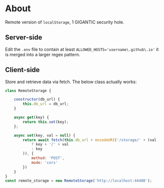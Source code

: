 # About

Remote version of `localStorage`, 1 GIGANTIC security hole.

## Server-side

Edit the `.env` file to contain at least `ALLOWED_HOSTS='username\.github\.io'` it is merged into a larger regex pattern.

## Client-side

Store and retrieve data via fetch. The below class actually works:

```javascript
class RemoteStorage {

    constructor(db_url) {
        this.db_url = db_url;
    }

    async get(key) {
        return this.set(key);
    };

    async set(key, val = null) {
        return await fetch(this.db_url + encodeURI('/storage/' + (val
            ? key + '/' + val
            : key
        )), {
            method: 'POST',
            mode: 'cors'
        })
    }
}
const remote_storage = new RemoteStorage('http://localhost:44480');
```
